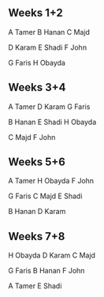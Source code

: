 ## Weeks 1+2

A Tamer 
B Hanan
C Majd

D Karam
E Shadi
F John

G Faris
H Obayda

## Weeks 3+4

A Tamer
D Karam
G Faris

B Hanan
E Shadi
H Obayda

C Majd
F John

## Weeks 5+6

A Tamer
H Obayda
F John

G Faris
C Majd
E Shadi

B Hanan
D Karam

## Weeks 7+8

H Obayda
D Karam
C Majd

G Faris
B Hanan
F John

A Tamer
E Shadi
